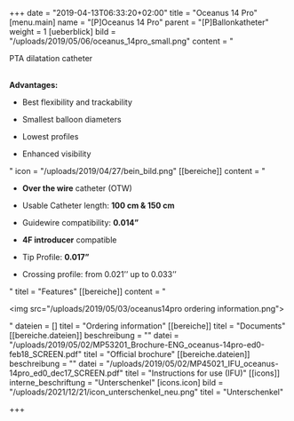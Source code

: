 +++
date = "2019-04-13T06:33:20+02:00"
title = "Oceanus 14 Pro"
[menu.main]
name = "[P]Oceanus 14 Pro"
parent = "[P]Ballonkatheter"
weight = 1
[ueberblick]
bild = "/uploads/2019/05/06/oceanus_14pro_small.png"
content = "<p>PTA dilatation catheter</p><p></p><p><br><strong>Advantages:</strong></p><ul><li><p>Best flexibility and trackability</p></li><li><p>Smallest balloon diameters</p></li><li><p>Lowest profiles</p></li><li><p>Enhanced visibility</p></li></ul>"
icon = "/uploads/2019/04/27/bein_bild.png"
[[bereiche]]
content = "<ul><li><p><strong>Over the wire</strong> catheter (OTW)</p></li><li><p>Usable Catheter length: <strong>100 cm &amp; 150 cm</strong></p></li><li><p>Guidewire compatibility: <strong>0.014”</strong></p></li><li><p><strong>4F introducer</strong> compatible</p></li><li><p>Tip Profile: <strong>0.017”</strong></p></li><li><p>Crossing profile: from 0.021’’ up to 0.033’’</p></li></ul>"
titel = "Features"
[[bereiche]]
content = "<p><img src=\"/uploads/2019/05/03/oceanus14pro ordering information.png\"></p>"
dateien = []
titel = "Ordering information"
[[bereiche]]
titel = "Documents"
[[bereiche.dateien]]
beschreibung = ""
datei = "/uploads/2019/05/02/MP53201_Brochure-ENG_oceanus-14pro-ed0-feb18_SCREEN.pdf"
titel = "Official brochure"
[[bereiche.dateien]]
beschreibung = ""
datei = "/uploads/2019/05/02/MP45021_IFU_oceanus-14pro_ed0_dec17_SCREEN.pdf"
titel = "Instructions for use (IFU)"
[[icons]]
interne_beschriftung = "Unterschenkel"
[icons.icon]
bild = "/uploads/2021/12/21/icon_unterschenkel_neu.png"
titel = "Unterschenkel"

+++
